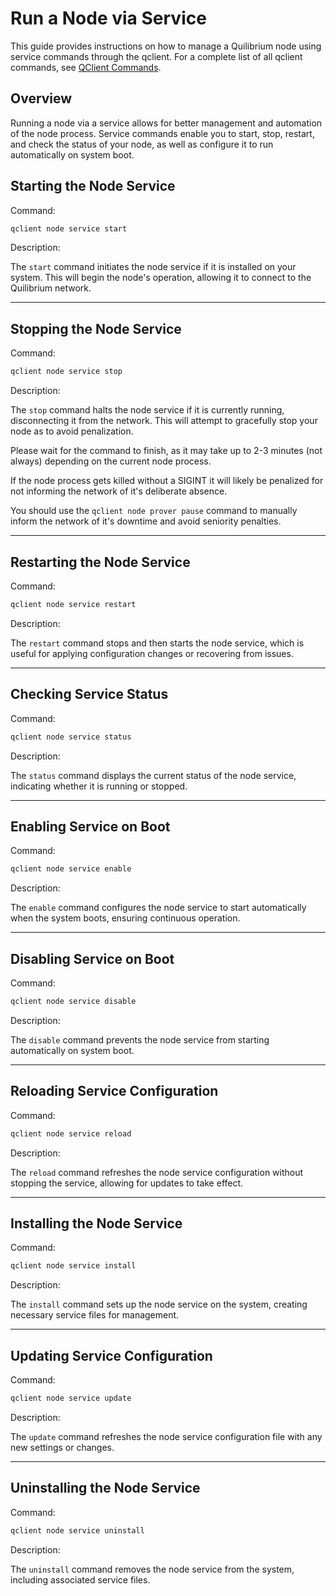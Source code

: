 # Run a Node via Service

This guide provides instructions on how to manage a Quilibrium node using service commands through the qclient. For a complete list of all qclient commands, see [QClient Commands](/docs/run-node/qclient/commands/command-list).

## Overview

Running a node via a service allows for better management and automation of the node process. Service commands enable you to start, stop, restart, and check the status of your node, as well as configure it to run automatically on system boot.

## Starting the Node Service

Command:

```bash
qclient node service start
```

Description:

The `start` command initiates the node service if it is installed on your system. This will begin the node's operation, allowing it to connect to the Quilibrium network.

---

## Stopping the Node Service

Command:

```bash
qclient node service stop
```

Description:

The `stop` command halts the node service if it is currently running, disconnecting it from the network. This will attempt to gracefully stop your node as to avoid penalization.

Please wait for the command to finish, as it may take up to 2-3 minutes (not always) depending on the current node process.

If the node process gets killed without a SIGINT it will likely be penalized for not informing the network of it's deliberate absence.

You should use the `qclient node prover pause` command to manually inform the network of it's downtime and avoid seniority penalties.

---

## Restarting the Node Service

Command:

```bash
qclient node service restart
```

Description:

The `restart` command stops and then starts the node service, which is useful for applying configuration changes or recovering from issues.

---

## Checking Service Status

Command:

```bash
qclient node service status
```

Description:

The `status` command displays the current status of the node service, indicating whether it is running or stopped.

---

## Enabling Service on Boot

Command:

```bash
qclient node service enable
```

Description:

The `enable` command configures the node service to start automatically when the system boots, ensuring continuous operation.

---

## Disabling Service on Boot

Command:

```bash
qclient node service disable
```

Description:

The `disable` command prevents the node service from starting automatically on system boot.

---

## Reloading Service Configuration

Command:

```bash
qclient node service reload
```

Description:

The `reload` command refreshes the node service configuration without stopping the service, allowing for updates to take effect.

---

## Installing the Node Service

Command:

```bash
qclient node service install
```

Description:

The `install` command sets up the node service on the system, creating necessary service files for management.

---

## Updating Service Configuration

Command:

```bash
qclient node service update
```

Description:

The `update` command refreshes the node service configuration file with any new settings or changes.

---

## Uninstalling the Node Service

Command:

```bash
qclient node service uninstall
```

Description:

The `uninstall` command removes the node service from the system, including associated service files.

